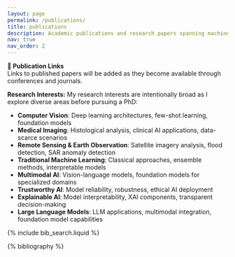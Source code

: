 ```yaml
---
layout: page
permalink: /publications/
title: publications
description: Academic publications and research papers spanning machine learning, computer vision, and remote sensing applications.
nav: true
nav_order: 2
---
```


<div class="alert alert-info" role="alert">
  <strong>📄 Publication Links</strong>
  <br>
  Links to published papers will be added as they become available through conferences and journals.
</div>

**Research Interests:**
My research interests are intentionally broad as I explore diverse areas before pursuing a PhD:
- **Computer Vision**: Deep learning architectures, few-shot learning, foundation models
- **Medical Imaging**: Histological analysis, clinical AI applications, data-scarce scenarios
- **Remote Sensing & Earth Observation**: Satellite imagery analysis, flood detection, SAR anomaly detection
- **Traditional Machine Learning**: Classical approaches, ensemble methods, interpretable models
- **Multimodal AI**: Vision-language models, foundation models for specialized domains
- **Trustworthy AI**: Model reliability, robustness, ethical AI deployment
- **Explainable AI**: Model interpretability, XAI components, transparent decision-making
- **Large Language Models**: LLM applications, multimodal integration, foundation model capabilities

<!-- _pages/publications.md -->

<!-- Bibsearch Feature -->

{% include bib_search.liquid %}

<div class="publications">

{% bibliography %}

</div>
